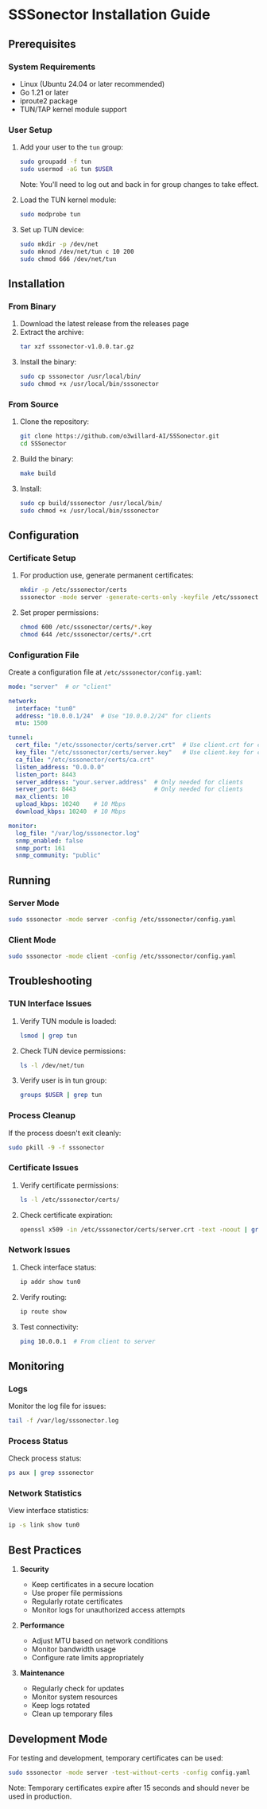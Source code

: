 # SSSonector Installation Guide

## Prerequisites

### System Requirements
- Linux (Ubuntu 24.04 or later recommended)
- Go 1.21 or later
- iproute2 package
- TUN/TAP kernel module support

### User Setup
1. Add your user to the `tun` group:
   ```bash
   sudo groupadd -f tun
   sudo usermod -aG tun $USER
   ```
   Note: You'll need to log out and back in for group changes to take effect.

2. Load the TUN kernel module:
   ```bash
   sudo modprobe tun
   ```

3. Set up TUN device:
   ```bash
   sudo mkdir -p /dev/net
   sudo mknod /dev/net/tun c 10 200
   sudo chmod 666 /dev/net/tun
   ```

## Installation

### From Binary
1. Download the latest release from the releases page
2. Extract the archive:
   ```bash
   tar xzf sssonector-v1.0.0.tar.gz
   ```
3. Install the binary:
   ```bash
   sudo cp sssonector /usr/local/bin/
   sudo chmod +x /usr/local/bin/sssonector
   ```

### From Source
1. Clone the repository:
   ```bash
   git clone https://github.com/o3willard-AI/SSSonector.git
   cd SSSonector
   ```

2. Build the binary:
   ```bash
   make build
   ```

3. Install:
   ```bash
   sudo cp build/sssonector /usr/local/bin/
   sudo chmod +x /usr/local/bin/sssonector
   ```

## Configuration

### Certificate Setup
1. For production use, generate permanent certificates:
   ```bash
   mkdir -p /etc/sssonector/certs
   sssonector -mode server -generate-certs-only -keyfile /etc/sssonector/certs
   ```

2. Set proper permissions:
   ```bash
   chmod 600 /etc/sssonector/certs/*.key
   chmod 644 /etc/sssonector/certs/*.crt
   ```

### Configuration File
Create a configuration file at `/etc/sssonector/config.yaml`:

```yaml
mode: "server"  # or "client"

network:
  interface: "tun0"
  address: "10.0.0.1/24"  # Use "10.0.0.2/24" for clients
  mtu: 1500

tunnel:
  cert_file: "/etc/sssonector/certs/server.crt"  # Use client.crt for clients
  key_file: "/etc/sssonector/certs/server.key"   # Use client.key for clients
  ca_file: "/etc/sssonector/certs/ca.crt"
  listen_address: "0.0.0.0"
  listen_port: 8443
  server_address: "your.server.address"  # Only needed for clients
  server_port: 8443                      # Only needed for clients
  max_clients: 10
  upload_kbps: 10240    # 10 Mbps
  download_kbps: 10240  # 10 Mbps

monitor:
  log_file: "/var/log/sssonector.log"
  snmp_enabled: false
  snmp_port: 161
  snmp_community: "public"
```

## Running

### Server Mode
```bash
sudo sssonector -mode server -config /etc/sssonector/config.yaml
```

### Client Mode
```bash
sudo sssonector -mode client -config /etc/sssonector/config.yaml
```

## Troubleshooting

### TUN Interface Issues
1. Verify TUN module is loaded:
   ```bash
   lsmod | grep tun
   ```

2. Check TUN device permissions:
   ```bash
   ls -l /dev/net/tun
   ```

3. Verify user is in tun group:
   ```bash
   groups $USER | grep tun
   ```

### Process Cleanup
If the process doesn't exit cleanly:
```bash
sudo pkill -9 -f sssonector
```

### Certificate Issues
1. Verify certificate permissions:
   ```bash
   ls -l /etc/sssonector/certs/
   ```

2. Check certificate expiration:
   ```bash
   openssl x509 -in /etc/sssonector/certs/server.crt -text -noout | grep "Not After"
   ```

### Network Issues
1. Check interface status:
   ```bash
   ip addr show tun0
   ```

2. Verify routing:
   ```bash
   ip route show
   ```

3. Test connectivity:
   ```bash
   ping 10.0.0.1  # From client to server
   ```

## Monitoring

### Logs
Monitor the log file for issues:
```bash
tail -f /var/log/sssonector.log
```

### Process Status
Check process status:
```bash
ps aux | grep sssonector
```

### Network Statistics
View interface statistics:
```bash
ip -s link show tun0
```

## Best Practices

1. **Security**
   - Keep certificates in a secure location
   - Use proper file permissions
   - Regularly rotate certificates
   - Monitor logs for unauthorized access attempts

2. **Performance**
   - Adjust MTU based on network conditions
   - Monitor bandwidth usage
   - Configure rate limits appropriately

3. **Maintenance**
   - Regularly check for updates
   - Monitor system resources
   - Keep logs rotated
   - Clean up temporary files

## Development Mode

For testing and development, temporary certificates can be used:

```bash
sudo sssonector -mode server -test-without-certs -config config.yaml
```

Note: Temporary certificates expire after 15 seconds and should never be used in production.
